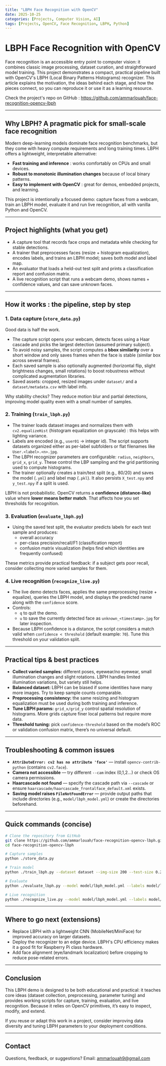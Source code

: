 ```yaml
---
title: "LBPH Face Recognition with OpenCV"
date: 2025-10-25
categories: [Projects, Computer Vision, AI]
tags: [Projects, OpenCV, Face Recognition, LBPH, Python]
---
```


# LBPH Face Recognition with OpenCV

Face recognition is an accessible entry point to computer vision: it combines classic image processing, dataset curation, and straightforward model training. This project demonstrates a compact, practical pipeline built with OpenCV's LBPH (Local Binary Patterns Histograms) recognizer. This article explains the motivation, the ideas behind each stage, and how the pieces connect, so you can reproduce it or use it as a learning resource.

Check the project's repo on GitHub : https://github.com/ammarlouah/face-recognition-opencv-lbph

---

## Why LBPH? A pragmatic pick for small-scale face recognition

Modern deep-learning models dominate face recognition benchmarks, but they come with heavy compute requirements and long training times. LBPH offers a lightweight, interpretable alternative:

- **Fast training and inference** : works comfortably on CPUs and small devices.
- **Robust to monotonic illumination changes** because of local binary patterns.
- **Easy to implement with OpenCV** : great for demos, embedded projects, and learning.

This project is intentionally a focused demo: capture faces from a webcam, train an LBPH model, evaluate it and run live recognition, all with vanilla Python and OpenCV.

---

## Project highlights (what you get)

- A capture tool that records face crops and metadata while checking for stable detections.
- A trainer that preprocesses faces (resize + histogram equalization), encodes labels, and trains an LBPH model; saves both model and label map.
- An evaluator that loads a held-out test split and prints a classification report and confusion matrix.
- A live recognition script that runs a webcam demo, shows names + confidence values, and can save unknown faces.

---

## How it works : the pipeline, step by step

### 1. Data capture (`store_data.py`)

Good data is half the work.

- The capture script opens your webcam, detects faces using a Haar cascade and picks the largest detection (assumed primary subject).
- To avoid noisy samples, the script computes a **bbox similarity** over a short window and only saves frames when the face is stable (similar box across several frames).
- Each saved sample is also optionally augmented (horizontal flip, slight brightness changes, small rotations) to boost robustness without complicated augmentation libraries.
- Saved assets: cropped, resized images under `dataset/` and a `dataset/metadata.csv` with label info.

Why stability checks? They reduce motion blur and partial detections, improving model quality even with a small number of samples.

### 2. Training (`train_lbph.py`)

- The trainer loads dataset images and normalizes them with `cv2.equalizeHist` (histogram equalization on grayscale) : this helps with lighting variance.
- Labels are encoded (e.g., `user01` → integer id). The script supports datasets organized either as per-label subfolders or flat filenames like `User.<label>.<n>.jpg`.
- The LBPH recognizer parameters are configurable: `radius`, `neighbors`, `grid_x`, `grid_y`. These control the LBP sampling and the grid partitioning used to compute histograms.
- The trainer optionally creates a train/test split (e.g., 80/20) and saves the model (`.yml`) and label map (`.pkl`). It also persists `X_test.npy` and `y_test.npy` if a split is used.

LBPH is not probabilistic. OpenCV returns a **confidence (distance-like)** value where **lower means better match**. That affects how you set thresholds for recognition.

### 3. Evaluation (`evaluate_lbph.py`)

- Using the saved test split, the evaluator predicts labels for each test sample and produces:
  - overall accuracy
  - per-class precision/recall/F1 (classification report)
  - confusion matrix visualization (helps find which identities are frequently confused)

These metrics provide practical feedback: if a subject gets poor recall, consider collecting more varied samples for them.

### 4. Live recognition (`recognize_live.py`)

- The live demo detects faces, applies the same preprocessing (resize + equalize), queries the LBPH model, and displays the predicted name along with the `confidence` score.
- Controls:
  - `q` to quit the demo.
  - `u` to save the currently detected face as `unknown_<timestamp>.jpg` for later inspection.
- Because LBPH confidence is a distance, the script considers a match valid when `confidence < threshold` (default example: `70`). Tune this threshold on your validation split.

---

## Practical tips & best practices

- **Collect varied samples:** different poses, eyewear/no eyewear, small illumination changes and slight rotations. LBPH handles limited illumination variations, but variety still helps.
- **Balanced dataset:** LBPH can be biased if some identities have many more images. Try to keep sample counts comparable.
- **Preprocessing consistency:** the same resizing and histogram equalization must be used during both training and inference.
- **Tune LBPH params:** `grid_x/grid_y` control spatial resolution of histograms. More grids capture finer local patterns but require more data.
- **Threshold tuning:** pick `confidence-threshold` based on the model’s ROC or validation confusion matrix, there’s no universal default.

---

## Troubleshooting & common issues

- **`AttributeError: cv2 has no attribute 'face'`** — install `opencv-contrib-python` (contains `cv2.face`).
- **Camera not accessible** — try different `--cam` index (0,1,2…) or check OS camera permissions.
- **Haarcascade not found** — specify the cascade path via `--cascade` or ensure `haarcascade/haarcascade_frontalface_default.xml` exists.
- **Saving model raises `FileNotFoundError`** — provide output paths that include directories (e.g., `model/lbph_model.yml`) or create the directories beforehand.

---

## Quick commands (concise)

```bash
# Clone the repository from GitHub
git clone https://github.com/ammarlouah/face-recognition-opencv-lbph.git
cd face-recognition-opencv-lbph

# Capture samples
python ./store_data.py

# Train model
python ./train_lbph.py --dataset dataset --img-size 200 --test-size 0.2 --model-out model/lbph_model.yml --labels-out model/label_map.pkl

# Evaluate
python ./evaluate_lbph.py --model model/lbph_model.yml --labels model/label_map.pkl --x-test model/X_test.npy --y-test model/y_test.npy

# Live recognition
python ./recognize_live.py --model model/lbph_model.yml --labels model/label_map.pkl --confidence-threshold 70
```

---

## Where to go next (extensions)

- Replace LBPH with a lightweight CNN (MobileNet/MiniFace) for improved accuracy on larger datasets.
- Deploy the recognizer to an edge device. LBPH's CPU efficiency makes it a good fit for Raspberry Pi class hardware.
- Add face alignment (eye/landmark localization) before cropping to reduce pose-related errors.

---

## Conclusion

This LBPH demo is designed to be both educational and practical: it teaches core ideas (dataset collection, preprocessing, parameter tuning) and provides working scripts for capture, training, evaluation, and live recognition. Because it relies on OpenCV primitives, it’s easy to inspect, modify, and extend.

If you reuse or adapt this work in a project, consider improving data diversity and tuning LBPH parameters to your deployment conditions.

---

## Contact

Questions, feedback, or suggestions? Email: ammarlouah9@gmail.com
